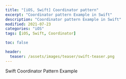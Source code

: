 ```yaml
---
title: "[iOS, Swift] Coordinator pattern"
excerpt: "Coordinator pattern Example in Swift"
description: "Coordinator pattern Example in Swift"
modified: 2021-07-23
categories: "iOS"
tags: [iOS, Swift, Coordinator]

toc: false

header:
  teaser: /assets/images/teaser/swift-teaser.png
---
```


Swift Coordinator Pattern Example

<script src="https://gist.github.com/tigi44/f73ae82f69aef01580a10fcd828cbcda.js"></script>

